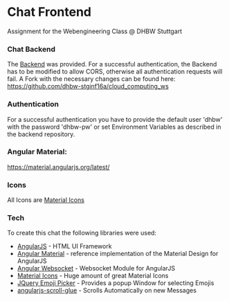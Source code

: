 # Chat Frontend
Assignment for the Webengineering Class @ DHBW Stuttgart

### Chat Backend
The [Backend] was provided. For a successful authentication, the Backend
has to be modified to allow CORS, otherwise all authentication requests
will fail. A Fork with the necessary changes can be found here:
https://github.com/dhbw-stginf16a/cloud_computing_ws

### Authentication
For a successful authentication you have to provide the default user 'dhbw'
with the password 'dhbw-pw' or set Environment Variables as described
in the backend repository.

### Angular Material:
https://material.angularjs.org/latest/

### Icons
All Icons are [Material Icons]

### Tech

To create this chat the following libraries were used:

* [AngularJS] - HTML UI Framework
* [Angular Material] - reference implementation of the Material Design for AngularJS
* [Angular Websocket] - Websocket Module for AngularJS
* [Material Icons] - Huge amount of great Material Icons
* [JQuery Emoji Picker] - Provides a popup Window for selecting Emojis
* [angularjs-scroll-glue] - Scrolls Automatically on new Messages

[AngularJS]: <http://angularjs.org>
[Angular Material]: <http://material.angularjs.org>
[Material Icons]: <https://material.io/icons/>
[Backend]: <https://github.com/Lhdang88/cloud_computing_ws>
[JQuery Emoji Picker]: <https://github.com/wedgies/jquery-emoji-picker>
[angularjs-scroll-glue]: <https://github.com/Luegg/angularjs-scroll-glue>
[Angular Websocket]: <https://github.com/AngularClass/angular-websocket>